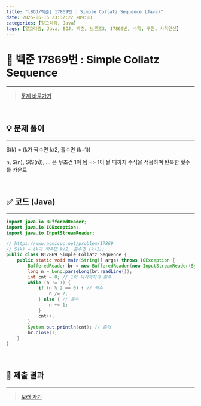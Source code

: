 ```yaml
---
title: "[BOJ/백준] 17869번 : Simple Collatz Sequence (Java)"
date: 2025-06-15 23:32:22 +09:00
categories: [알고리즘, Java]
tags: [알고리즘, Java, BOJ, 백준, 브론즈3, 17869번, 수학, 구현, 사칙연산]
---
```


<!-- ========================================================================== -->

# 📘 백준 17869번 : Simple Collatz Sequence

---

> [문제 바로가기](https://www.acmicpc.net/problem/17869)

<br>

<!-- ========================================================================== -->

## 💡 문제 풀이

---

S(k) = (k가 짝수면 k/2, 홀수면 (k+1))

n, S(n), S(S(n)), ... 은 무조건 1이 됨 => 1이 될 때까지 수식을 적용하며 반복한 횟수를 카운트

<br>

<!-- ========================================================================== -->

## ✅ 코드 (Java)

---

```java
import java.io.BufferedReader;
import java.io.IOException;
import java.io.InputStreamReader;

// https://www.acmicpc.net/problem/17869
// S(k) = (k가 짝수면 k/2, 홀수면 (k+1))
public class B17869_Simple_Collatz_Sequence {
	public static void main(String[] args) throws IOException {
		BufferedReader br = new BufferedReader(new InputStreamReader(System.in));
		long n = Long.parseLong(br.readLine());
		int cnt = 0; // 1이 되기까지의 횟수
		while (n != 1) {
			if (n % 2 == 0) { // 짝수
				n /= 2;
			} else { // 홀수
				n += 1;
			}
			cnt++;
		}
		System.out.println(cnt); // 출력
		br.close();
	}
}
```

<br>

<!-- ========================================================================== -->

## 💾 제출 결과

---

> [보러 가기](https://www.acmicpc.net/status?from_mine=1&problem_id=17869&user_id=juyn2000)

<br>

<!-- ========================================================================== -->

<!-- ## 🧩 새롭게 알게 된 점

---



<br> -->

<!-- ========================================================================== -->

<!--

## 🔗 참고한 자료

---

- []()

- []()

<br>
-->
